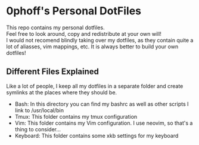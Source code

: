 # 0phoff's Personal DotFiles
This repo contains my personal dotfiles.  
Feel free to look around, copy and redistribute at your own will!  
I would not recomend blindly taking over my dotfiles, as they contain quite a lot of aliasses, vim mappings, etc. It is always better to build your own dotfiles!

## Different Files Explained
Like a lot of people, I keep all my dotfiles in a separate folder and create symlinks at the places where they should be.  

  - Bash:     In this directory you can find my bashrc as well as other scripts I link to /usr/local/bin
  - Tmux:     This folder contains my tmux configuration
  - Vim:      This folder contains my Vim configuration. I use neovim, so that's a thing to consider...
  - Keyboard: This folder contains some xkb settings for my keyboard
